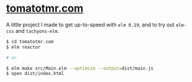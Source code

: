# [tomatotmr.com](http://tomatotmr.com "A Pomodoro Tomato Timer crafted with elm-lang, elm-css and tachyons-elm")

A little project I made to get up-to-speed with `elm 0.19`, and to try out `elm-css` and `tachyons-elm`.

```bash
$ cd tomatotmr.com
$ elm reactor

# or

$ elm make src/Main.elm --optimize --output=dist/main.js
$ open dist/index.html
```
